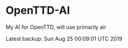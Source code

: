 # OpenTTD-AI
My AI for OpenTTD, will use primarily air

Latest backup: Sun Aug 25 00:09:01 UTC 2019
